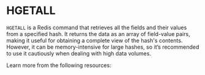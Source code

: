 # HGETALL

`HGETALL` is a Redis command that retrieves all the fields and their values from a specified hash. It returns the data as an array of field-value pairs, making it useful for obtaining a complete view of the hash's contents. However, it can be memory-intensive for large hashes, so it’s recommended to use it cautiously when dealing with high data volumes.

Learn more from the following resources:

